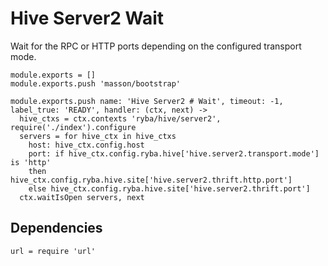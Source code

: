 
# Hive Server2 Wait

Wait for the RPC or HTTP ports depending on the configured transport mode.

    module.exports = []
    module.exports.push 'masson/bootstrap'

    module.exports.push name: 'Hive Server2 # Wait', timeout: -1, label_true: 'READY', handler: (ctx, next) ->
      hive_ctxs = ctx.contexts 'ryba/hive/server2', require('./index').configure
      servers = for hive_ctx in hive_ctxs
        host: hive_ctx.config.host
        port: if hive_ctx.config.ryba.hive['hive.server2.transport.mode'] is 'http'
        then hive_ctx.config.ryba.hive.site['hive.server2.thrift.http.port']
        else hive_ctx.config.ryba.hive.site['hive.server2.thrift.port']
      ctx.waitIsOpen servers, next

## Dependencies

    url = require 'url'